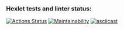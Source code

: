 ### Hexlet tests and linter status:
[![Actions Status](https://github.com/Swanriel/frontend-project-44/actions/workflows/hexlet-check.yml/badge.svg)](https://github.com/Swanriel/frontend-project-44/actions)
[![Maintainability](https://api.codeclimate.com/v1/badges/5a6dea7506c4dadccb86/maintainability)](https://codeclimate.com/github/Swanriel/frontend-project-44/maintainability)
[![asciicast](https://asciinema.org/a/4aKtOgbXWiQ4bMLbA8O0cBMUj.png)](https://asciinema.org/a/4aKtOgbXWiQ4bMLbA8O0cBMUj)